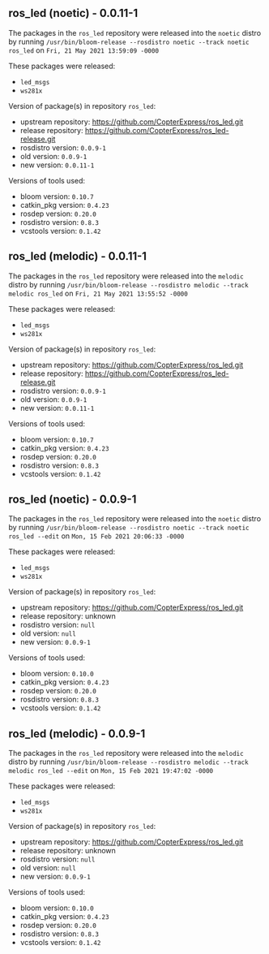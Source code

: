## ros_led (noetic) - 0.0.11-1

The packages in the `ros_led` repository were released into the `noetic` distro by running `/usr/bin/bloom-release --rosdistro noetic --track noetic ros_led` on `Fri, 21 May 2021 13:59:09 -0000`

These packages were released:
- `led_msgs`
- `ws281x`

Version of package(s) in repository `ros_led`:

- upstream repository: https://github.com/CopterExpress/ros_led.git
- release repository: https://github.com/CopterExpress/ros_led-release.git
- rosdistro version: `0.0.9-1`
- old version: `0.0.9-1`
- new version: `0.0.11-1`

Versions of tools used:

- bloom version: `0.10.7`
- catkin_pkg version: `0.4.23`
- rosdep version: `0.20.0`
- rosdistro version: `0.8.3`
- vcstools version: `0.1.42`


## ros_led (melodic) - 0.0.11-1

The packages in the `ros_led` repository were released into the `melodic` distro by running `/usr/bin/bloom-release --rosdistro melodic --track melodic ros_led` on `Fri, 21 May 2021 13:55:52 -0000`

These packages were released:
- `led_msgs`
- `ws281x`

Version of package(s) in repository `ros_led`:

- upstream repository: https://github.com/CopterExpress/ros_led.git
- release repository: https://github.com/CopterExpress/ros_led-release.git
- rosdistro version: `0.0.9-1`
- old version: `0.0.9-1`
- new version: `0.0.11-1`

Versions of tools used:

- bloom version: `0.10.7`
- catkin_pkg version: `0.4.23`
- rosdep version: `0.20.0`
- rosdistro version: `0.8.3`
- vcstools version: `0.1.42`


## ros_led (noetic) - 0.0.9-1

The packages in the `ros_led` repository were released into the `noetic` distro by running `/usr/bin/bloom-release --rosdistro noetic --track noetic ros_led --edit` on `Mon, 15 Feb 2021 20:06:33 -0000`

These packages were released:
- `led_msgs`
- `ws281x`

Version of package(s) in repository `ros_led`:

- upstream repository: https://github.com/CopterExpress/ros_led.git
- release repository: unknown
- rosdistro version: `null`
- old version: `null`
- new version: `0.0.9-1`

Versions of tools used:

- bloom version: `0.10.0`
- catkin_pkg version: `0.4.23`
- rosdep version: `0.20.0`
- rosdistro version: `0.8.3`
- vcstools version: `0.1.42`


## ros_led (melodic) - 0.0.9-1

The packages in the `ros_led` repository were released into the `melodic` distro by running `/usr/bin/bloom-release --rosdistro melodic --track melodic ros_led --edit` on `Mon, 15 Feb 2021 19:47:02 -0000`

These packages were released:
- `led_msgs`
- `ws281x`

Version of package(s) in repository `ros_led`:

- upstream repository: https://github.com/CopterExpress/ros_led.git
- release repository: unknown
- rosdistro version: `null`
- old version: `null`
- new version: `0.0.9-1`

Versions of tools used:

- bloom version: `0.10.0`
- catkin_pkg version: `0.4.23`
- rosdep version: `0.20.0`
- rosdistro version: `0.8.3`
- vcstools version: `0.1.42`


